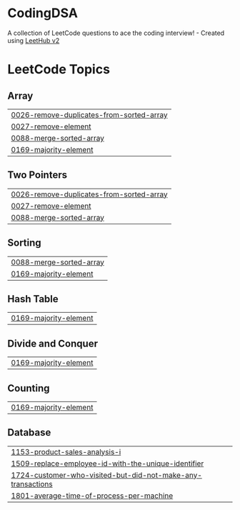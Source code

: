# CodingDSA
A collection of LeetCode questions to ace the coding interview! - Created using [LeetHub v2](https://github.com/arunbhardwaj/LeetHub-2.0)

<!---LeetCode Topics Start-->
# LeetCode Topics
## Array
|  |
| ------- |
| [0026-remove-duplicates-from-sorted-array](https://github.com/Saisharan34/CodingDSA/tree/master/0026-remove-duplicates-from-sorted-array) |
| [0027-remove-element](https://github.com/Saisharan34/CodingDSA/tree/master/0027-remove-element) |
| [0088-merge-sorted-array](https://github.com/Saisharan34/CodingDSA/tree/master/0088-merge-sorted-array) |
| [0169-majority-element](https://github.com/Saisharan34/CodingDSA/tree/master/0169-majority-element) |
## Two Pointers
|  |
| ------- |
| [0026-remove-duplicates-from-sorted-array](https://github.com/Saisharan34/CodingDSA/tree/master/0026-remove-duplicates-from-sorted-array) |
| [0027-remove-element](https://github.com/Saisharan34/CodingDSA/tree/master/0027-remove-element) |
| [0088-merge-sorted-array](https://github.com/Saisharan34/CodingDSA/tree/master/0088-merge-sorted-array) |
## Sorting
|  |
| ------- |
| [0088-merge-sorted-array](https://github.com/Saisharan34/CodingDSA/tree/master/0088-merge-sorted-array) |
| [0169-majority-element](https://github.com/Saisharan34/CodingDSA/tree/master/0169-majority-element) |
## Hash Table
|  |
| ------- |
| [0169-majority-element](https://github.com/Saisharan34/CodingDSA/tree/master/0169-majority-element) |
## Divide and Conquer
|  |
| ------- |
| [0169-majority-element](https://github.com/Saisharan34/CodingDSA/tree/master/0169-majority-element) |
## Counting
|  |
| ------- |
| [0169-majority-element](https://github.com/Saisharan34/CodingDSA/tree/master/0169-majority-element) |
## Database
|  |
| ------- |
| [1153-product-sales-analysis-i](https://github.com/Saisharan34/CodingDSA/tree/master/1153-product-sales-analysis-i) |
| [1509-replace-employee-id-with-the-unique-identifier](https://github.com/Saisharan34/CodingDSA/tree/master/1509-replace-employee-id-with-the-unique-identifier) |
| [1724-customer-who-visited-but-did-not-make-any-transactions](https://github.com/Saisharan34/CodingDSA/tree/master/1724-customer-who-visited-but-did-not-make-any-transactions) |
| [1801-average-time-of-process-per-machine](https://github.com/Saisharan34/CodingDSA/tree/master/1801-average-time-of-process-per-machine) |
<!---LeetCode Topics End-->